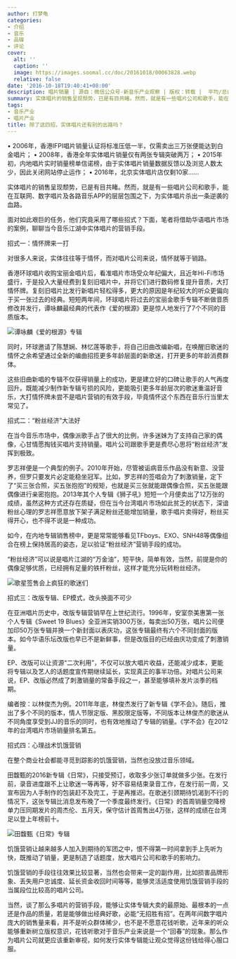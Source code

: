 ```yaml
---
author: 打梦龟
categories:
- 介绍
- 音乐
- 品碟
- 评论
cover:
  alt: ''
  caption: ''
  image: https://images.soomal.cc/doc/20161018/00063828.webp
  relative: false
date: '2016-10-18T19:40:41+08:00'
description: 唱片销量 | 源自：微信公众号-新音乐产业观察 | 版权：转载 |  平均/总评分：10.00/20
summary: 实体唱片的销售呈现颓势，已是有目共睹。然而，就是有一些唱片公司和歌手，能在互联网、数字唱片及各路音乐APP的层层包围之下，为实体唱片杀出一条逆袭的血路。面对如此艰巨的任务，他们究竟采用了哪些招式？
tags:
- 音乐产业
- 唱片产业
title: 除了这四招，实体唱片还有别的出路吗？
---
```


• 2006年，香港IFPI唱片销量认证将标准压低一半，仅需卖出三万张便能达到白金唱片；
• 2008年，香港全年实体唱片销量仅有两张专辑突破两万；
• 2015年初，内地唱片实时销量榜单信诺榜，由于实体唱片销量数据反馈以及浏览人数太少，因此关闭网站停止运作；
• 2016年，北京实体唱片店仅剩10家……


实体唱片的销售呈现颓势，已是有目共睹。然而，就是有一些唱片公司和歌手，能在互联网、数字唱片及各路音乐APP的层层包围之下，为实体唱片杀出一条逆袭的血路。

面对如此艰巨的任务，他们究竟采用了哪些招式？下面，笔者将借助华语唱片市场的案例，聊聊当今音乐江湖中实体唱片的营销手段。 

招式一：情怀牌来一打

对很多人来说，实体往往等于情怀，而对唱片公司来说，情怀就等于销路。

香港环球唱片收购宝丽金唱片后，看准唱片市场受众年纪偏大，且近年Hi-Fi市场盛行，于是投入大量经费到复刻旧唱片中，并将它们进行数码修复提升音质，大打情怀牌。复刻旧唱片比发行新唱片轻松得多，更大的原因是年纪较大的听众更偏向于买一张过去的经典。短短两年间，环球唱片将过去的宝丽金歌手专辑不断做音质修改并发行，谭咏麟最经典的代表作《爱的根源》更是惊人地发行了7个不同的音质版本。

![谭咏麟《爱的根源》专辑](https://images.soomal.cc/doc/20161018/00063825.webp)





同时，环球邀请了陈慧娴、林忆莲等歌手，将自己旧曲改编新唱，在唤醒旧歌迷的情怀之余希望通过全新的编曲招揽更多年龄层面的新歌迷，打开更多的年龄消费群体。

这些旧曲新唱的专辑不仅获得销量上的成功，更是建立好的口碑让歌手的人气再度回升。既能减少制作新专辑亏损的风险，更能吸引更多年龄层次的歌迷重温好音乐，大打情怀牌未尝不是唱片营销的有效手段，毕竟情怀这个东西在音乐行当里太常见了。

招式二：“粉丝经济”大法好

在当今音乐市场中，偶像派歌手占了很大的比例，许多迷妹为了支持自己家的偶像，心甘情愿掏钱买唱片支持销量。唱片公司跟歌手更是费尽心思将“粉丝经济”发挥到极致。

罗志祥便是一个典型的例子。2010年开始，尽管被诟病音乐作品没有新意、没营养，但罗只要发片必定能稳坐冠军。比如，罗志祥的签唱会为了刺激销量，定下了“买三张合照，买五张抱抱”的规矩，也就是买三张就能跟偶像合照，买五张能跟偶像进行亲密抱抱。2013年其个人专辑《狮子吼》短短一个月便卖出了12万张的成绩，虽然这种方式还存在质疑，但在当今台湾唱片市场如此贫乏的状态下，深谙粉丝心理的罗志祥愿意放下架子满足粉丝还能增加销量，歌手唱片卖得好，粉丝买得开心，也不得不说是一种成功。

如今，在内地专辑销售榜中，更是常常能够看见TFboys、EXO、SNH48等偶像组合在榜上保持居高的姿态，足以验证“粉丝经济”营销手段的成功。

“粉丝经济”可以说是唱片江湖的“万金油”，短平快，简单有效，当然，前提是你的偶像足够优质，已经拥有足量的铁杆粉丝，这样才能充分玩转粉丝经济。

![歌星签售会上疯狂的歌迷们](https://images.soomal.cc/doc/20161018/00063826.webp)





招式三：改版专辑、EP模式，改头换面不可少

在亚洲唱片历史中，改版专辑营销早在上世纪流行。1996年，安室奈美惠第一张个人专辑《Sweet 19 Blues》全亚洲实销300万张，每卖出50万张，唱片公司便加印50万张专辑并换一个新封面以表庆功，这张专辑最终有六个不同封面的版本。如今华语乐坛改版也早已不是新鲜事，但是改版目的已经由庆功变成了刺激销量。

EP、改版可以让资源“二次利用”，不仅可以放大唱片收益，还能减少成本，更能将专辑以及艺人的话题度宣传期继续延长，实现真正的事半功倍。对唱片公司来说，EP、改版必然成了刺激销量的常备手段之一，甚至能够填补发片淡季的档期。


编者按：以林俊杰为例。2011年年底，林俊杰发行了新专辑《学不会》。随后，推出了多个不同的版本，情人节限定版、黑胶限定版等，不同版本让林俊杰的歌迷从不同角度享受到JJ的音乐的同时，也有效地推动了专辑的销量。《学不会》在2012年的台湾唱片市场销量排名第五。


招式四：心理战术饥饿营销

在整个商业社会都能寻觅到踪影的饥饿营销，当然也没放过音乐领域。

田馥甄的2016新专辑《日常》，只接受预订，收取多少张订单就做多少张。在发行前，录音进度跟不上让歌迷一等再等，好不容易结束录音工作，在发行前一周，又宣布因为人手制作的包装赶不及完工，于是再推迟。在歌迷引颈期待饥渴到不行的情况下，这张专辑比消息发布晚了一个季度最终发行。《日常》的首周销量空降榜单力压同期发片的周杰伦、五月天，保守估计首周售出4万张，这样的成绩在台湾足以登上年榜前十。

![田馥甄《日常》专辑](https://images.soomal.cc/doc/20161018/00063827.webp)





饥饿营销让越来越多人加入到期待的军团之中，恨不得第一时间拿到手上先听为快，既推动了销量，更是制造了话题度，放大唱片公司和歌手的影响力。

饥饿营销的手段往往效果比较显著，当然也会带来一定的副作用，比如损害品牌形象、丢失用户忠诚度、延长资金收回时间等等，能够灵活适度使用饥饿营销手段的当属段位比较高的唱片公司。

当然，谈了那么多唱片的营销手段，能够让实体专辑大卖的最原始、最根本的一点还是作品的质量，若是能够做出经典好歌，必能“无招胜有招”。在两年间数字唱片庞大的销售量来看，并不是听众群体稀少，也不是不愿意花钱听歌，近年来的听众能够重新树立版权意识，花钱听歌对于音乐产业来说是一个“回春”的现象。那么作为唱片公司就更应该重新审视，如何发行实体专辑能让观众觉得这份钱给得心服口服。